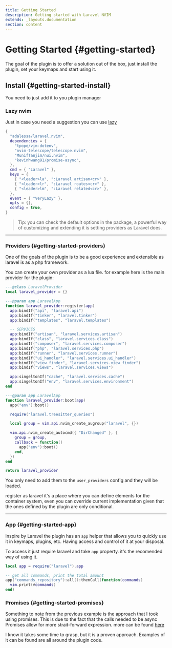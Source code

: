 ```yaml
---
title: Getting Started
description: Getting started with Laravel NVIM
extends: _layouts.documentation
section: content
---
```


# Getting Started {#getting-started}

The goal of the plugin is to offer a solution out of the box, just install the plugin, set your keymaps and start using it.

## Install {#getting-started-install}

You need to just add it to you plugin manager

### Lazy nvim
Just in case you need a suggestion you can use [lazy](https://github.com/folke/lazy.nvim)
```lua
{
  "adalessa/laravel.nvim",
  dependencies = {
    "tpope/vim-dotenv",
    "nvim-telescope/telescope.nvim",
    "MunifTanjim/nui.nvim",
    "kevinhwang91/promise-async",
  },
  cmd = { "Laravel" },
  keys = {
    { "<leader>la", ":Laravel artisan<cr>" },
    { "<leader>lr", ":Laravel routes<cr>" },
    { "<leader>lm", ":Laravel related<cr>" },
  },
  event = { "VeryLazy" },
  opts = {},
  config = true,
}
```

> Tip: you can check the default options in the package, a powerful way of customizing and extending it is setting providers as Laravel does.

---

### Providers {#getting-started-providers}

One of the goals of the plugin is to be a good experience and extensible as laravel is as a php framework.

You can create your own provider as a lua file.
for example here is the main provider for the plugin: 
```lua
---@class LaravelProvider
local laravel_provider = {}

---@param app LaravelApp
function laravel_provider:register(app)
  app:bindIf("api", "laravel.api")
  app:bindIf("tinker", "laravel.tinker")
  app:bindIf("templates", "laravel.templates")

  -- SERVICES
  app:bindIf("artisan", "laravel.services.artisan")
  app:bindIf("class", "laravel.services.class")
  app:bindIf("composer", "laravel.services.composer")
  app:bindIf("php", "laravel.services.php")
  app:bindIf("runner", "laravel.services.runner")
  app:bindIf("ui_handler", "laravel.services.ui_handler")
  app:bindIf("view_finder", "laravel.services.view_finder")
  app:bindIf("views", "laravel.services.views")

  app:singeltonIf("cache", "laravel.services.cache")
  app:singeltonIf("env", "laravel.services.environment")
end

---@param app LaravelApp
function laravel_provider:boot(app)
  app("env"):boot()

  require("laravel.treesitter_queries")

  local group = vim.api.nvim_create_augroup("laravel", {})

  vim.api.nvim_create_autocmd({ "DirChanged" }, {
    group = group,
    callback = function()
      app("env"):boot()
    end,
  })
end

return laravel_provider
```

You only need to add them to the `user_providers` config and they will be loaded.

register as laravel it's a place where you can define elements for the container system, even you
can override current implementation given that the ones defined by the plugin are only conditional.

---

### App {#getting-started-app}

Inspire by Laravel the plugin has an `app` helper that allows you to quickly use it in keymaps, plugins, etc.
Having access and control of it at your disposal.

To access it just require laravel and take `app` property. it's the recomended way of using it.
```lua
local app = require("laravel").app

-- get all commands, print the total amount
app("commands_repository"):all():thenCall(function(commands)
  vim.print(#commands)
end)
```

### Promises {#getting-started-promises}

Something to note from the previous example is the approach that I took using promises.
This is due to the fact that the calls needed to be async
Promises allow for more strait-forward expression. more can be found [here](https://github.com/kevinhwang91/promise-async)

I know it takes some time to grasp, but it is a proven approach.
Examples of it can be found are all around the plugin code.

